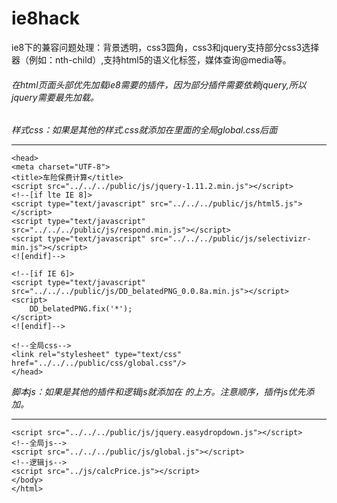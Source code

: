 # ie8hack
ie8下的兼容问题处理：背景透明，css3圆角，css3和jquery支持部分css3选择器（例如：nth-child）,支持html5的语义化标签，媒体查询@media等。

###### 在html页面头部<head>优先加载ie8需要的插件，因为部分插件需要依赖jquery,所以jquery需要最先加载。
_样式css：如果是其他的样式.css就添加在<head>里面的全局global.css后面_
* * * *
    <head>
    <meta charset="UTF-8">
    <title>车险保费计算</title>
    <script src="../../../public/js/jquery-1.11.2.min.js"></script>
    <!--[if lte IE 8]>
    <script type="text/javascript" src="../../../public/js/html5.js"></script>
    <script type="text/javascript" src="../../../public/js/respond.min.js"></script>
    <script type="text/javascript" src="../../../public/js/selectivizr-min.js"></script>
    <![endif]-->

    <!--[if IE 6]>
    <script type="text/javascript" src="../../../public/js/DD_belatedPNG_0.0.8a.min.js"></script>
    <script>
        DD_belatedPNG.fix('*');
    </script>
    <![endif]-->

    <!--全局css-->
    <link rel="stylesheet" type="text/css" href="../../../public/css/global.css"/>
    </head>

_脚本js：如果是其他的插件和逻辑js就添加在 </body>的上方。注意顺序，插件js优先添加。_
* * * *

    <script src="../../../public/js/jquery.easydropdown.js"></script>
    <!--全局js-->
    <script src="../../../public/js/global.js"></script>
    <!--逻辑js-->
    <script src="../js/calcPrice.js"></script>
    </body>
    </html>

